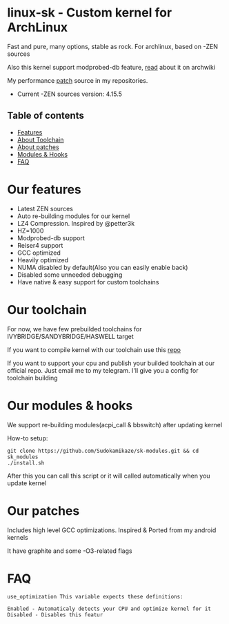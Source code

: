 linux-sk - Custom kernel for ArchLinux
==========
 Fast and pure, many options, stable as rock. For archlinux, based on -ZEN sources

 Also this kernel support modprobed-db feature, [read](https://wiki.archlinux.org/index.php/Modprobed-db) about it on archwiki

 My performance [patch](https://github.com/Sudokamikaze/makefile_patchset) source in my repositories.

* Current -ZEN sources version: 4.15.5

Table of contents
-----------------

- [Features](#our-features)
- [About Toolchain](#our-toolchain)
- [About patches](#our-patches)
- [Modules & Hooks](#our-modules--hooks)
- [FAQ](#faq)

Our features
========

* Latest ZEN sources
* Auto re-building modules for our kernel
* LZ4 Compression. Inspired by @petter3k
* HZ=1000
* Modprobed-db support
* Reiser4 support
* GCC optimized
* Heavily optimized
* NUMA disabled by default(Also you can easily enable back)
* Disabled some unneeded debugging
* Have native & easy support for custom toolchains

Our toolchain
=======

For now, we have few prebuilded toolchains for IVYBRIDGE/SANDYBRIDGE/HASWELL target

If you want to compile kernel with our toolchain use this [repo](https://github.com/QUVNTNM-TC/DESKTOP-TC)

If you want to support your cpu and publish your builded toolchain at our official repo. Just email me to my telegram. I'll give you a config for toolchain building

Our modules & hooks
=======

We support re-building modules(acpi_call & bbswitch) after updating kernel

How-to setup:

```
git clone https://github.com/Sudokamikaze/sk-modules.git && cd sk_modules
./install.sh
```

After this you can call this script or it will called automatically when you update kernel

Our patches
========

Includes high level GCC optimizations. Inspired & Ported from my android kernels

It have graphite and some -O3-related flags

FAQ
========

```
use_optimization This variable expects these definitions:
```

```
Enabled - Automaticaly detects your CPU and optimize kernel for it
Disabled - Disables this featur
```
